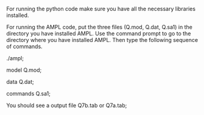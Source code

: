 For running the python code make sure you have all the necessary libraries installed.

For running the AMPL code, put the three files (Q.mod, Q.dat, Q.sa1) in the directory you have installed AMPL.
Use the command prompt to go to the directory where you have installed AMPL. Then type the following sequence of commands.

./ampl; 

model Q.mod;

data Q.dat;

commands Q.sa1;

You should see a output file Q7b.tab or Q7a.tab; 
